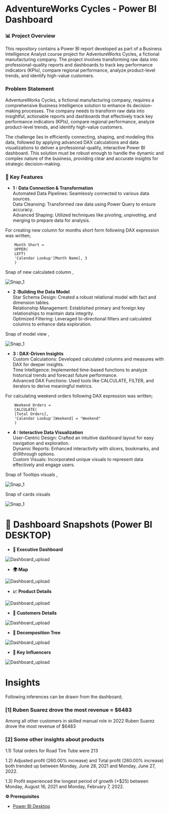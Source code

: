 # AdventureWorks Cycles - Power BI Dashboard

 ### 📊 Project Overview 

This repository contains a Power BI report developed as part of a Business Intelligence Analyst course project for AdventureWorks Cycles, a fictional manufacturing company. The project involves transforming raw data into professional-quality reports and dashboards to track key performance indicators (KPIs), compare regional performance, analyze product-level trends, and identify high-value customers.

### Problem Statement

AdventureWorks Cycles, a fictional manufacturing company, requires a comprehensive Business Intelligence solution to enhance its decision-making processes. The company needs to transform raw data into insightful, actionable reports and dashboards that effectively track key performance indicators (KPIs), compare regional performance, analyze product-level trends, and identify high-value customers. 

The challenge lies in efficiently connecting, shaping, and modeling this data, followed by applying advanced DAX calculations and data visualizations to deliver a professional-quality, interactive Power BI dashboard. This solution must be robust enough to handle the dynamic and complex nature of the business, providing clear and accurate insights for strategic decision-making.

### 🚀 Key Features 

- __1 : Data Connection & Transformation__  
Automated Data Pipelines: Seamlessly connected to various data sources.  
Data Cleansing: Transformed raw data using Power Query to ensure accuracy.  
Advanced Shaping: Utilized techniques like pivoting, unpivoting, and merging to prepare data for analysis.

For creating new column for months short form following DAX expression was written;
       
        Month Short = 
        UPPER(
        LEFT(
        'Calendar Lookup'[Month Name], 3
        )  
Snap of new calculated column ,

![Snap_1](https://github.com/user-attachments/assets/fe308cd3-1aec-4942-9c12-daa48a648293)


- __2 :Building the Data Model__  
Star Schema Design: Created a robust relational model with fact and dimension tables.  
Relationship Management: Established primary and foreign key relationships to maintain data integrity.  
Optimized Filtering: Leveraged bi-directional filters and calculated columns to enhance data exploration. 
        
Snap of model view ,

![Snap_1](https://github.com/user-attachments/assets/53aff335-2fb9-44ed-b2be-daece254e600)

- __3 : DAX-Driven Insights__  
Custom Calculations: Developed calculated columns and measures with DAX for deeper insights.  
Time Intelligence: Implemented time-based functions to analyze historical trends and forecast future performance.  
Advanced DAX Functions: Used tools like CALCULATE, FILTER, and iterators to derive meaningful metrics.  

For calculating weekend orders following DAX expression was written;
       
        Weekend Orders = 
        CALCULATE(
        [Total Orders],
        'Calendar Lookup'[Weekend] = "Weekend" 
        )  

- __4 : Interactive Data Visualization__  
User-Centric Design: Crafted an intuitive dashboard layout for easy navigation and exploration.  
Dynamic Reports: Enhanced interactivity with slicers, bookmarks, and drillthrough options.  
Custom Visuals: Incorporated unique visuals to represent data effectively and engage users.  


Snap of Tooltips visuals ,

![Snap_1](https://github.com/user-attachments/assets/72a3186a-3deb-4a21-b823-1084a6a1c1c8)

Snap of cards visuals

![Snap_1](https://github.com/user-attachments/assets/89b4e8da-0a38-4fda-ab84-a308473e7e58)



 
 # 📸 Dashboard Snapshots (Power BI DESKTOP)

- __🌟 Executive Dashboard__
 
![Dashboard_upload](https://github.com/user-attachments/assets/af3f7755-b5a7-4238-abd8-0d7d959b880b)



- __🌍 Map__
 
![Dashboard_upload](https://github.com/user-attachments/assets/9b5dc801-f181-403e-954d-0089c553c54c)


- __📈 Product Details__
 
![Dashboard_upload](https://github.com/user-attachments/assets/57463f56-8b0e-47ea-994c-c1e00aab8fc8)



- __👥 Customers Details__
 
![Dashboard_upload](https://github.com/user-attachments/assets/e5b7404c-5094-456d-b747-cc47e713f869)


- __🌟 Decomposition Tree__
 
![Dashboard_upload](https://github.com/user-attachments/assets/3bd7095b-4849-4855-8bc7-e7c9bc3daa49)


- __🌟 Key Influencers__
 
![Dashboard_upload](https://github.com/user-attachments/assets/7a59d57d-f4f8-4adf-b31f-8262c69537a6)


# Insights

Following inferences can be drawn from the dashboard;

### [1] Ruben Suarez drove the most revenue  = $6483
Among all other customers in skilled manual role in 2022 Ruben Suarez drove the most revenue of $6483            

 ### [2] Some other insights about products
 
 1.1) Total orders for ﻿Road Tire Tube﻿ were ﻿213﻿
 
 1.2) Adjusted profit (260.00% increase) and Total profit (260.00% increase) both trended up between Monday, June 28, 2021 and Monday, June 27, 2022.
 
 1.3) Profit experienced the longest period of growth (+$25) between Monday, August 16, 2021 and Monday, February 7, 2022.


 __⚙️ Prerequisites__  
 
- [Power BI Desktop]([URL](https://www.microsoft.com/en-us/power-platform/products/power-bi/desktop))
 
